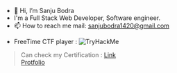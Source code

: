 - 👋 Hi, I’m Sanju Bodra
- I'm a Full Stack Web Developer, Software engineer.
- 📫 How to reach me mail: sanjubodra1420@gmail.com

<!---
aalu-love/aalu-love is a ✨ special ✨ repository because its `README.md` (this file) appears on your GitHub profile.
You can click the Preview link to take a look at your changes.
--->


- FreeTime CTF player : <img src="https://tryhackme-badges.s3.amazonaws.com/aaluloves.png" alt="TryHackMe">
> Can check my Certification : [Link](https://drive.google.com/drive/folders/1BXArudsTgRh7ulao1HfsQCcdahisVRBb?usp=sharing) <br>
> [Protfolio](https://pages.github.com/)

